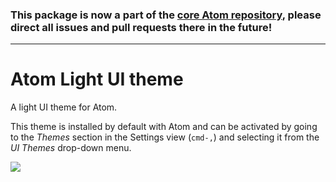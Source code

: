 ### This package is now a part of the [core Atom repository](https://github.com/atom/atom/tree/master/packages/atom-light-ui), please direct all issues and pull requests there in the future!

---

# Atom Light UI theme

A light UI theme for Atom.

This theme is installed by default with Atom and can be activated by going to
the _Themes_ section in the Settings view (`cmd-,`) and selecting it from the
_UI Themes_ drop-down menu.

![](https://f.cloud.github.com/assets/671378/2265022/bb148a20-9e7a-11e3-81c8-bf5965d48183.png)
